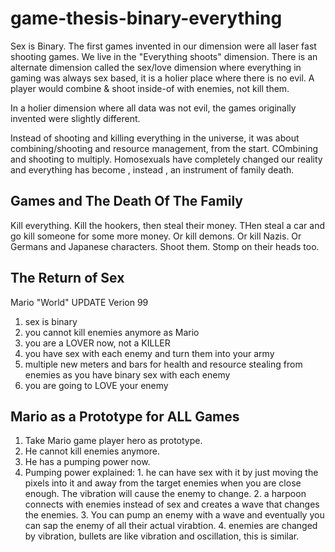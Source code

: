 # game-thesis-binary-everything
Sex is Binary. The first games invented in our dimension were all laser fast shooting games. We live in the "Everything shoots" dimension. There is an alternate dimension called the sex/love dimension where everything in gaming was always sex based, it is a holier place where there is no evil. A player would combine &amp; shoot inside-of with enemies, not kill them. 

In a holier dimension where all data was not evil, the games originally invented were slightly different.

Instead of shooting and killing everything in the universe, it was about combining/shooting and resource management, from the start. COmbining and shooting to multiply. Homosexuals have completely changed our reality and everything has become , instead , an instrument of family death.

Games and The Death Of The Family
---
Kill everything. Kill the hookers, then steal their money. THen steal a car and go kill someone for some more money. Or kill demons. Or kill Nazis. Or Germans and Japanese characters. Shoot them. Stomp on their heads too. 

The Return of Sex
---
Mario "World" UPDATE Verion 99
1. sex is binary
2. you cannot kill enemies anymore as Mario
3. you are a LOVER now, not a KILLER
4. you have sex with each enemy and turn them into your army
5. multiple new meters and bars for health and resource stealing from enemies as you have binary sex with each enemy
6. you are going to LOVE your enemy

Mario as a Prototype for ALL Games
---
1. Take Mario game player hero as prototype.
2. He cannot kill enemies anymore.
3. He has a pumping power now.
4. Pumping power explained: 1. he can have sex with it by just moving the pixels into it and away from the target enemies when you are close enough. The vibration will cause the enemy to change. 2. a harpoon connects with enemies instead of sex and creates a wave that changes the enemies. 3. You can pump an enemy with a wave and eventually you can sap the enemy of all their actual virabtion. 4. enemies are changed by vibration, bullets are like vibration and oscillation, this is similar.
